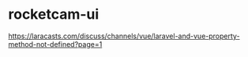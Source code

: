 # rocketcam-ui
https://laracasts.com/discuss/channels/vue/laravel-and-vue-property-method-not-defined?page=1